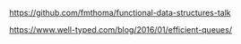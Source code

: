 https://github.com/fmthoma/functional-data-structures-talk

https://www.well-typed.com/blog/2016/01/efficient-queues/